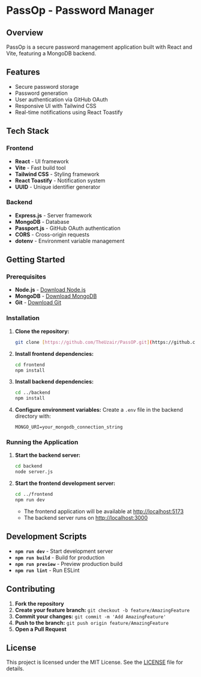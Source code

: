 # PassOp - Password Manager

## Overview

PassOp is a secure password management application built with React and Vite, featuring a MongoDB backend.

## Features

- Secure password storage
- Password generation
- User authentication via GitHub OAuth
- Responsive UI with Tailwind CSS
- Real-time notifications using React Toastify

## Tech Stack

### Frontend
- **React** - UI framework
- **Vite** - Fast build tool
- **Tailwind CSS** - Styling framework
- **React Toastify** - Notification system
- **UUID** - Unique identifier generator

### Backend
- **Express.js** - Server framework
- **MongoDB** - Database
- **Passport.js** - GitHub OAuth authentication
- **CORS** - Cross-origin requests
- **dotenv** - Environment variable management

## Getting Started

### Prerequisites
- **Node.js** - [Download Node.js](https://nodejs.org/)
- **MongoDB** - [Download MongoDB](https://www.mongodb.com/try/download/community)
- **Git** - [Download Git](https://git-scm.com/)

### Installation

1. **Clone the repository:**
   ```bash
   git clone [https://github.com/TheUzair/PassOP.git](https://github.com/TheUzair/PassOP.git)
   ```

2. **Install frontend dependencies:**
   ```bash
   cd frontend
   npm install
   ```

3. **Install backend dependencies:**
   ```bash
   cd ../backend
   npm install
   ```

4. **Configure environment variables:**
   Create a `.env` file in the backend directory with:
   ```plaintext
   MONGO_URI=your_mongodb_connection_string
   ```

### Running the Application

1. **Start the backend server:**
   ```bash
   cd backend
   node server.js
   ```

2. **Start the frontend development server:**
   ```bash
   cd ../frontend
   npm run dev
   ```

   - The frontend application will be available at [http://localhost:5173](http://localhost:5173)
   - The backend server runs on [http://localhost:3000](http://localhost:3000)

## Development Scripts

- **`npm run dev`** - Start development server
- **`npm run build`** - Build for production
- **`npm run preview`** - Preview production build
- **`npm run lint`** - Run ESLint

## Contributing

1. **Fork the repository**
2. **Create your feature branch:** `git checkout -b feature/AmazingFeature`
3. **Commit your changes:** `git commit -m 'Add AmazingFeature'`
4. **Push to the branch:** `git push origin feature/AmazingFeature`
5. **Open a Pull Request**

## License

This project is licensed under the MIT License. See the [LICENSE](LICENSE) file for details.